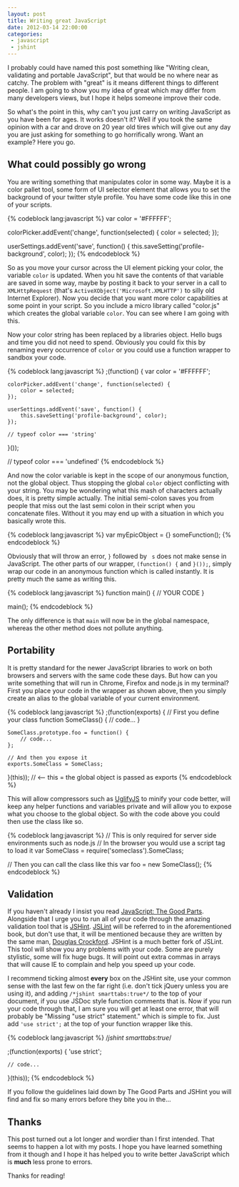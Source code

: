 ```yaml
---
layout: post
title: Writing great JavaScript
date: 2012-03-14 22:00:00
categories:
 - javascript
 - jshint
---
```


I probably could have named this post something like "Writing clean, validating and portable JavaScript", but that would be no where near as catchy. The problem with "great" is it means different things to different people. I am going to show you my idea of great which may differ from many developers views, but I hope it helps someone improve their code.

So what's the point in this, why can't you just carry on writing JavaScript as you have been for ages. It works doesn't it? Well if you took the same opinion with a car and drove on 20 year old tires which will give out any day you are just asking for something to go horrifically wrong. Want an example? Here you go.

<!-- more -->

## What could possibly go wrong

You are writing something that manipulates color in some way. Maybe it is a color pallet tool, some form of UI selector element that allows you to set the background of your twitter style profile. You have some code like this in one of your scripts.

{% codeblock lang:javascript %}
var color = '#FFFFFF';

colorPicker.addEvent('change', function(selected) {
	color = selected;
});

userSettings.addEvent('save', function() {
	this.saveSetting('profile-background', color);
});
{% endcodeblock %}

So as you move your cursor across the UI element picking your color, the variable `color` is updated. When you hit save the contents of that variable are saved in some way, maybe by posting it back to your server in a call to `XMLHttpRequest` (that's `ActiveXObject('Microsoft.XMLHTTP')` to silly old Internet Explorer). Now you decide that you want more color capabilities at some point in your script. So you include a micro library called "color.js" which creates the global variable `color`. You can see where I am going with this.

Now your color string has been replaced by a libraries object. Hello bugs and time you did not need to spend. Obviously you could fix this by renaming every occurrence of `color` or you could use a function wrapper to sandbox your code.

{% codeblock lang:javascript %}
;(function() {
	var color = '#FFFFFF';
	
	colorPicker.addEvent('change', function(selected) {
		color = selected;
	});
	
	userSettings.addEvent('save', function() {
		this.saveSetting('profile-background', color);
	});
	
	// typeof color === 'string'
}());

// typeof color === 'undefined'
{% endcodeblock %}

And now the color variable is kept in the scope of our anonymous function, not the global object. Thus stopping the global `color` object conflicting with your string. You may be wondering what this mash of characters actually does, it is pretty simple actually. The initial semi-colon saves you from people that miss out the last semi colon in their script when you concatenate files. Without it you may end up with a situation in which you basically wrote this.

{% codeblock lang:javascript %}
var myEpicObject = {} someFunction();
{% endcodeblock %}

Obviously that will throw an error, `}` followed by ` s` does not make sense in JavaScript. The other parts of our wrapper, `(function() {` and `}());`, simply wrap our code in an anonymous function which is called instantly. It is pretty much the same as writing this.

{% codeblock lang:javascript %}
function main() {
	// YOUR CODE
}

main();
{% endcodeblock %}

The only difference is that `main` will now be in the global namespace, whereas the other method does not pollute anything.

## Portability

It is pretty standard for the newer JavaScript libraries to work on both browsers and servers with the same code these days. But how can you write something that will run in Chrome, Firefox and node.js in my terminal? First you place your code in the wrapper as shown above, then you simply create an alias to the global variable of your current environment.

{% codeblock lang:javascript %}
;(function(exports) {
	// First you define your class
	function SomeClass() {
		// code...
	}
	
	SomeClass.prototype.foo = function() {
		// code...
	};
	
	// And then you expose it
	exports.SomeClass = SomeClass;
}(this)); // <-- this = the global object is passed as exports
{% endcodeblock %}

This will allow compressors such as [UglifyJS](https://github.com/mishoo/UglifyJS/) to minify your code better, will keep any helper functions and variables private and will allow you to expose what you choose to the global object. So with the code above you could then use the class like so.

{% codeblock lang:javascript %}
// This is only required for server side environments such as node.js
// In the browser you would use a script tag to load it
var SomeClass = require('someclass').SomeClass;

// Then you can call the class like this
var foo = new SomeClass();
{% endcodeblock %}

## Validation

If you haven't already I insist you read [JavaScript: The Good Parts](http://www.amazon.co.uk/JavaScript-Good-Parts-Douglas-Crockford/dp/0596517742). Alongside that I urge you to run all of your code through the amazing validation tool that is [JSHint](http://www.jshint.com/). [JSLint](http://www.jslint.com/) will be referred to in the aforementioned book, but don't use that, it will be mentioned because they are written by the same man, [Douglas Crockford](http://www.crockford.com/). JSHint is a much better fork of JSLint. This tool will show you any problems with your code. Some are purely stylistic, some will fix huge bugs. It will point out extra commas in arrays that will cause IE to complain and help you speed up your code.

I recommend ticking almost **every** box on the JSHint site, use your common sense with the last few on the far right (i.e. don't tick jQuery unless you are using it), and adding `/*jshint smarttabs:true*/` to the top of your document, if you use JSDoc style function comments that is. Now if you run your code through that, I am sure you will get at least one error, that will probably be "Missing "use strict" statement." which is simple to fix. Just add `'use strict';` at the top of your function wrapper like this.

{% codeblock lang:javascript %}
/*jshint smarttabs:true*/

;(function(exports) {
	'use strict';
	
	// code...
}(this));
{% endcodeblock %}

If you follow the guidelines laid down by The Good Parts and JSHint you will find and fix so many errors before they bite you in the&hellip;

## Thanks

This post turned out a lot longer and wordier than I first intended. That seems to happen a lot with my posts. I hope you have learned something from it though and I hope it has helped you to write better JavaScript which is **much** less prone to errors.

Thanks for reading!